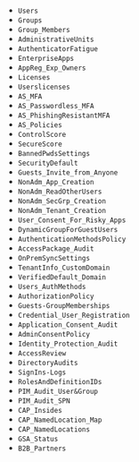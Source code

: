 - `Users`
- `Groups`
- `Group_Members`
- `AdministrativeUnits`
- `AuthenticatorFatigue`
- `EnterpriseApps`
- `AppReg_Exp_Owners`
- `Licenses`
- `Userslicenses`
- `AS_MFA`
- `AS_Passwordless_MFA`
- `AS_PhishingResistantMFA`
- `AS_Policies`
- `ControlScore`
- `SecureScore`
- `BannedPwdsSettings`
- `SecurityDefault`
- `Guests_Invite_from_Anyone`
- `NonAdm_App_Creation`
- `NonAdm_ReadOtherUsers`
- `NonAdm_SecGrp_Creation`
- `NonAdm_Tenant_Creation`
- `User_Consent_For_Risky_Apps`
- `DynamicGroupForGuestUsers`
- `AuthenticationMethodsPolicy`
- `AccessPackage_Audit`
- `OnPremSyncSettings`
- `TenantInfo_CustomDomain`
- `VerifiedDefault_Domain`
- `Users_AuthMethods`
- `AuthorizationPolicy`
- `Guests-GroupMemberships`
- `Credential_User_Registration`
- `Application_Consent_Audit`
- `AdminConsentPolicy`
- `Identity_Protection_Audit`
- `AccessReview`
- `DirectoryAudits`
- `SignIns-Logs`
- `RolesAndDefinitionIDs`
- `PIM_Audit_User&Group`
- `PIM_Audit_SPN`
- `CAP_Insides`
- `CAP_NamedLocation_Map`
- `CAP_NamedLocations`
- `GSA_Status`
- `B2B_Partners`
